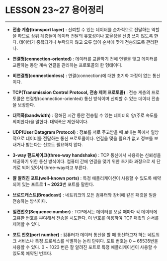 # LESSON 23~27 용어정리

---

* **전송 계층(transport layer)** : 신뢰할 수 있는 데이터를 순차적으로 전달하는 역할을 하므로 상위 계층들이 데이터 전달의 유효성이나 효율성을 신경 쓰지 않도록 한다. 데이터가 중복되거나 누락되지 않고 오류 없이 순서에 맞게 전송되도록 관리한다.



* **연결형(connection-oriented)** : 데이터를 교환하기 전에 연결을 맺고 데이터를 교환하는 동안 계속 연결을 관리하는 프로토콜의 한 형태이다.



* **비연결형(connectionless)** : 연결(connection)에 대한 초기화 과정이 없는 통신이다.



* **TCP(Transmission Control Protocol, 전송 제어 프로토콜)** : 전송 계층의 프로토콜은 연결형(connection-oriented) 통신 방식이며 신뢰할 수 있는 데이터 전송을 보장한다.



* **대역폭(bandwidth)** : 정해진 시간 동안 전송될 수 있는 데이터의 양(주로 속도를 의미한다)을 말한다. 대역폭은 제한적이다.



* **UDP(User Datagram Protocol)** : 정보를 서로 주고받을 때 보내는 쪽에서 일방적으로 데이터를 전달하는 통신 프로토콜이다. 연결을 맺을 필요가 없고 정보를 보내거나 받는다는 신호도 필요하지 않다.



* **3-way 핸드셰이크(three-way handshake)** : TCP 통신에서 사용하는 신뢰성을 제공하기 위한 통신 방식이다. 컴퓨터 간에 연결을 맺기 위한 초기화 과정으로 세 단계로 되어 있어서 three-way라고 부른다.



* **잘 알려진 포트(well-known ports)** : 특정 애플리케이션이 사용할 수 있도록 예약되어 있는 포트로 **1 ~ 2023**번 포트를 말한다.



* **브로드캐스트(Broadcast)** : 네트워크의 모든 컴퓨터와 장비에 같은 패킷을 일괄 전송하는 방식이다.



* **일련번호(Sequence number)** : TCP에서는 데이터를 보낼 때마다 각 데이터에 고유한 번호를 부여해서 전송을 시도한다. 이 번호를 이용하여 TCP 패킷의 순서를 제어할 수 있다.



* **포트 번호(port number)** : 컴퓨터가 데이터 통신을 할 때 통신하고자 하는 네트워크 서비스나 특정 프로세스를 식별하는 논리 단위다. 포트 번호는 0 ~ 65535번을 사용할 수 있다. 0 ~ 1023 번은 잘 알려진 포트로 특정 애플리케이션이 사용할 수 있도록 예약된 번호다.